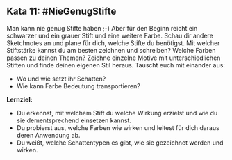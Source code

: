 ## Kata 11: #NieGenugStifte    

Man kann nie genug Stifte haben ;-) Aber für den Beginn reicht ein schwarzer und ein grauer Stift und eine weitere Farbe. Schau dir andere Sketchnotes an und plane für dich, welche Stifte du benötigst. Mit welcher Stiftstärke kannst du am besten zeichnen und schreiben? Welche Farben passen zu deinen Themen? Zeichne einzelne Motive mit unterschiedlichen Stiften und finde deinen eigenen Stil heraus. Tauscht euch mit einander aus:

- Wo und wie setzt ihr Schatten?
- Wie kann Farbe Bedeutung transportieren?

**Lernziel:**

- Du erkennst, mit welchem Stift du welche Wirkung erzielst und wie du sie dementsprechend einsetzen kannst.
- Du probierst aus, welche Farben wie wirken und leitest für dich daraus deren Anwendung ab.
- Du weißt, welche Schattentypen es gibt, wie sie gezeichnet werden und wirken.